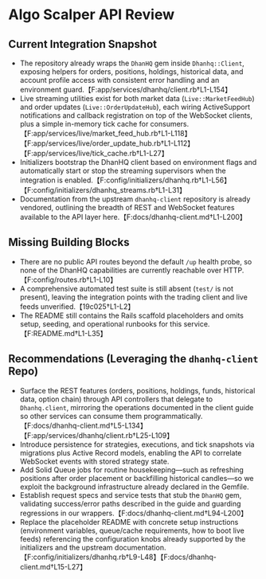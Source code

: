 # Algo Scalper API Review

## Current Integration Snapshot
- The repository already wraps the `DhanHQ` gem inside `Dhanhq::Client`, exposing helpers for orders, positions, holdings, historical data, and account profile access with consistent error handling and an environment guard.【F:app/services/dhanhq/client.rb†L1-L154】
- Live streaming utilities exist for both market data (`Live::MarketFeedHub`) and order updates (`Live::OrderUpdateHub`), each wiring ActiveSupport notifications and callback registration on top of the WebSocket clients, plus a simple in-memory tick cache for consumers.【F:app/services/live/market_feed_hub.rb†L1-L118】【F:app/services/live/order_update_hub.rb†L1-L112】【F:app/services/live/tick_cache.rb†L1-L27】
- Initializers bootstrap the DhanHQ client based on environment flags and automatically start or stop the streaming supervisors when the integration is enabled.【F:config/initializers/dhanhq.rb†L1-L56】【F:config/initializers/dhanhq_streams.rb†L1-L31】
- Documentation from the upstream `dhanhq-client` repository is already vendored, outlining the breadth of REST and WebSocket features available to the API layer here.【F:docs/dhanhq-client.md†L1-L200】

## Missing Building Blocks
- There are no public API routes beyond the default `/up` health probe, so none of the DhanHQ capabilities are currently reachable over HTTP.【F:config/routes.rb†L1-L10】
- A comprehensive automated test suite is still absent (`test/` is not present), leaving the integration points with the trading client and live feeds unverified.【19c025†L1-L2】
- The README still contains the Rails scaffold placeholders and omits setup, seeding, and operational runbooks for this service.【F:README.md†L1-L35】

## Recommendations (Leveraging the `dhanhq-client` Repo)
- Surface the REST features (orders, positions, holdings, funds, historical data, option chain) through API controllers that delegate to `Dhanhq.client`, mirroring the operations documented in the client guide so other services can consume them programmatically.【F:docs/dhanhq-client.md†L5-L134】【F:app/services/dhanhq/client.rb†L25-L109】
- Introduce persistence for strategies, executions, and tick snapshots via migrations plus Active Record models, enabling the API to correlate WebSocket events with stored strategy state.
- Add Solid Queue jobs for routine housekeeping—such as refreshing positions after order placement or backfilling historical candles—so we exploit the background infrastructure already declared in the Gemfile.
- Establish request specs and service tests that stub the `DhanHQ` gem, validating success/error paths described in the guide and guarding regressions in our wrappers.【F:docs/dhanhq-client.md†L94-L200】
- Replace the placeholder README with concrete setup instructions (environment variables, queue/cache requirements, how to boot live feeds) referencing the configuration knobs already supported by the initializers and the upstream documentation.【F:config/initializers/dhanhq.rb†L9-L48】【F:docs/dhanhq-client.md†L15-L27】
